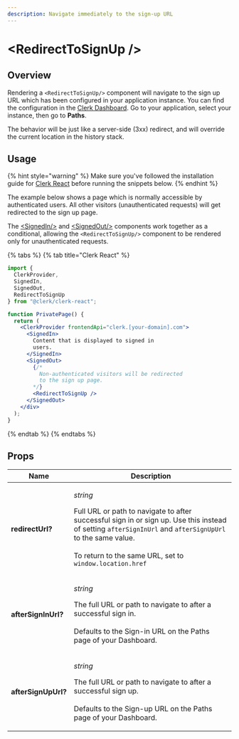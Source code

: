 ```yaml
---
description: Navigate immediately to the sign-up URL
---
```


# \<RedirectToSignUp />

## Overview

Rendering a `<RedirectToSignUp/>` component will navigate to the sign up URL which has been configured in your application instance. You can find the configuration in the [Clerk Dashboard](https://dashboard.clerk.dev). Go to your application, select your instance, then go to **Paths**.&#x20;

The behavior will be just like a server-side (3xx) redirect, and will override the current location in the history stack.

## Usage

{% hint style="warning" %}
Make sure you've followed the installation guide for [Clerk React](../../reference/clerk-react/installation.md) before running the snippets below.
{% endhint %}

The example below shows a page which is normally accessible by authenticated users. All other visitors (unauthenticated requests) will get redirected to the sign up page.

The [\<SignedIn/>](../signed-in.md) and [\<SignedOut/>](../signed-out.md) components work together as a conditional, allowing the `<RedirectToSignUp/>` component to be rendered only for unauthenticated requests.

{% tabs %}
{% tab title="Clerk React" %}
```jsx
import { 
  ClerkProvider,
  SignedIn,
  SignedOut,
  RedirectToSignUp
} from "@clerk/clerk-react";

function PrivatePage() {
  return (
    <ClerkProvider frontendApi="clerk.[your-domain].com">
      <SignedIn>
        Content that is displayed to signed in
        users.
      </SignedIn>
      <SignedOut>
        {/* 
          Non-authenticated visitors will be redirected
          to the sign up page.
        */}
        <RedirectToSignUp />
      </SignedOut>
    </div>
  );
}
```
{% endtab %}
{% endtabs %}

## Props

| Name                | Description                                                                                                                                                                                                                                                                             |
| ------------------- | --------------------------------------------------------------------------------------------------------------------------------------------------------------------------------------------------------------------------------------------------------------------------------------- |
| **redirectUrl?**    | <p><em>string</em></p><p>Full URL or path to navigate to after successful sign in or sign up. Use this instead of setting <code>afterSignInUrl</code> and <code>afterSignUpUrl</code> to the same value.<br><br>To return to the same URL, set to <code>window.location.href</code></p> |
| **afterSignInUrl?** | <p><em>string</em></p><p>The full URL or path to navigate to after a successful sign in.<br><br>Defaults to the Sign-in URL on the Paths page of your Dashboard.</p>                                                                                                                    |
| **afterSignUpUrl?** | <p><em>string</em></p><p>The full URL or path to navigate to after a successful sign up.<br><br>Defaults to the Sign-up URL on the Paths page of your Dashboard.</p>                                                                                                                    |

